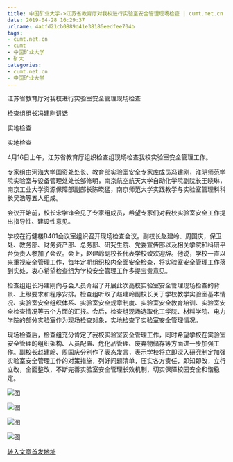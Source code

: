 ```yaml
---
title: 中国矿业大学->江苏省教育厅对我校进行实验室安全管理现场检查 | cumt.net.cn
date: 2019-04-28 16:29:37
urlname: 4abfd21cb0889d41e38186eedfee704b
tags: 
- cumt.net.cn
- cumt
- 中国矿业大学
- 矿大
categories:
- cumt.net.cn
- 中国矿业大学
---
```


江苏省教育厅对我校进行实验室安全管理现场检查

检查组组长冯建刚讲话

实地检查

实地检查

4月16日上午，江苏省教育厅组织检查组现场检查我校实验室安全管理工作。

专家组由河海大学国资处处长、教育部实验室安全专家库成员冯建刚，淮阴师范学院实验室与设备管理处处长邹修明，南京航空航天大学自动化学院副院长王晓琳，南京工业大学资源保障部副部长陈晓猛，南京师范大学实践教学与实验室管理科科长吴浩等五人组成。

会议开始前，校长宋学锋会见了专家组成员，希望专家们对我校实验室安全工作提出指导性、建设性意见。

学校在行健楼B401会议室组织召开现场检查会议。副校长赵建岭、周国庆，保卫处、教务部、财务资产部、总务部、研究生院、党委宣传部以及相关学院和科研平台负责人参加了会议。会上，赵建岭副校长代表学校致欢迎辞。他说，学校一直以来重视安全管理工作，每年定期组织校内全面安全检查，将实验室安全管理工作落到实处，衷心希望检查组为学校安全管理工作多提宝贵意见。

检查组组长冯建刚向与会人员介绍了开展此次高校实验室安全管理现场检查的背景、上级要求和程序安排。检查组听取了赵建岭副校长关于学校教学实验室基本情况、实验室安全组织体系、实验室安全规章制度、实验室安全教育培训、实验室安全检查情况等五个方面的汇报。会后，检查组现场选取化工学院、材料学院、电力学院的部分实验室作为现场检查对象，实地检查了实验室安全管理情况。

现场检查后，检查组充分肯定了我校实验室安全管理工作，同时希望学校在实验室安全管理的组织架构、人员配置、危化品管理、废弃物储存等方面进一步加强工作。副校长赵建岭、周国庆分别作了表态发言，表示学校将立即深入研究制定加强实验室安全管理工作的对策措施，列好问题清单，压实各方责任，即知即改，立行立改，全面整改，不断完善实验室安全管理长效机制，切实保障校园安全和谐稳定。 

![图](http://xwzx.cumt.edu.cn/_upload/article/images/40/f0/99fe120e4eab978a56998214f06d/5249133c-821c-4cb6-b9fb-e7ac22e24449.jpg)

![图](http://xwzx.cumt.edu.cn/_upload/article/images/40/f0/99fe120e4eab978a56998214f06d/c3ac2af5-9606-4897-b49c-d440a567ca33.jpg)

![图](http://xwzx.cumt.edu.cn/_upload/article/images/40/f0/99fe120e4eab978a56998214f06d/ebe96b14-416b-4e3c-b3a8-eebb9495f59e.jpg)

![图](http://xwzx.cumt.edu.cn/_upload/article/images/40/f0/99fe120e4eab978a56998214f06d/45c217a8-045f-41d7-ac79-bb926945e5df.jpg)

[转入文章首发地址](http://xwzx.cumt.edu.cn/ef/60/c513a520032/page.htm)